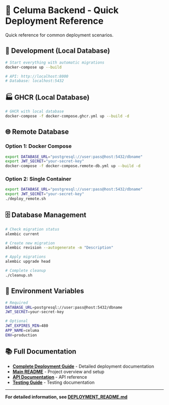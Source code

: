 # 🚀 Celuma Backend - Quick Deployment Reference

Quick reference for common deployment scenarios.

## 🧪 Development (Local Database)

```bash
# Start everything with automatic migrations
docker-compose up --build

# API: http://localhost:8000
# Database: localhost:5432
```

## 🏭 GHCR (Local Database)

```bash
# GHCR with local database
docker-compose -f docker-compose.ghcr.yml up --build -d
```

## 🌐 Remote Database

### Option 1: Docker Compose
```bash
export DATABASE_URL="postgresql://user:pass@host:5432/dbname"
export JWT_SECRET="your-secret-key"
docker-compose -f docker-compose.remote-db.yml up --build -d
```

### Option 2: Single Container
```bash
export DATABASE_URL="postgresql://user:pass@host:5432/dbname"
export JWT_SECRET="your-secret-key"
./deploy_remote.sh
```

## 🗄️ Database Management

```bash
# Check migration status
alembic current

# Create new migration
alembic revision --autogenerate -m "Description"

# Apply migrations
alembic upgrade head

# Complete cleanup
./cleanup.sh
```

## 🔧 Environment Variables

```bash
# Required
DATABASE_URL=postgresql://user:pass@host:5432/dbname
JWT_SECRET=your-secret-key

# Optional
JWT_EXPIRES_MIN=480
APP_NAME=celuma
ENV=production
```

## 📚 Full Documentation

- **[Complete Deployment Guide](DEPLOYMENT_README.md)** - Detailed deployment documentation
- **[Main README](README.md)** - Project overview and setup
- **[API Documentation](API_ENDPOINTS.md)** - API reference
- **[Testing Guide](tests/TESTING_README.md)** - Testing documentation

---

**For detailed information, see [DEPLOYMENT_README.md](DEPLOYMENT_README.md)**
